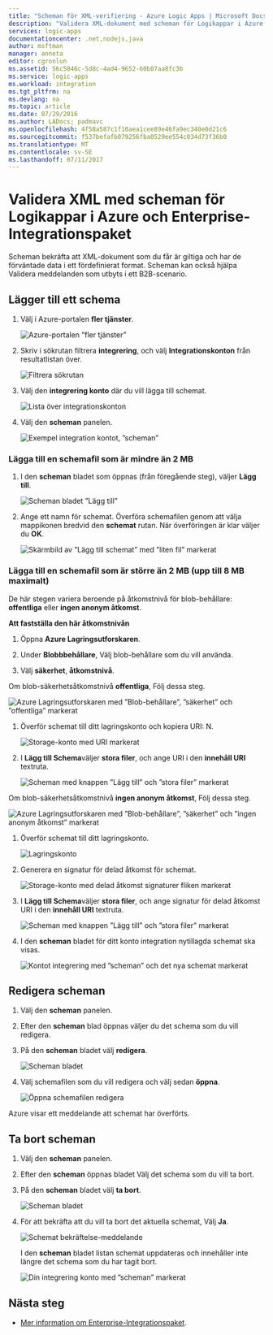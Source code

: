 ```yaml
---
title: "Scheman för XML-verifiering - Azure Logic Apps | Microsoft Docs"
description: "Validera XML-dokument med scheman för Logikappar i Azure och Enterprise-Integrationspaket"
services: logic-apps
documentationcenter: .net,nodejs,java
author: msftman
manager: anneta
editor: cgronlun
ms.assetid: 56c5846c-5d8c-4ad4-9652-60b07aa8fc3b
ms.service: logic-apps
ms.workload: integration
ms.tgt_pltfrm: na
ms.devlang: na
ms.topic: article
ms.date: 07/29/2016
ms.author: LADocs; padmavc
ms.openlocfilehash: 4f58a587c1f10aea1cee89e46fa9ec340e0d21c6
ms.sourcegitcommit: f537befafb079256fba0529ee554c034d73f36b0
ms.translationtype: MT
ms.contentlocale: sv-SE
ms.lasthandoff: 07/11/2017
---
```

# <a name="validate-xml-with-schemas-for-azure-logic-apps-and-the-enterprise-integration-pack"></a>Validera XML med scheman för Logikappar i Azure och Enterprise-Integrationspaket

Scheman bekräfta att XML-dokument som du får är giltiga och har de förväntade data i ett fördefinierat format. Scheman kan också hjälpa Validera meddelanden som utbyts i ett B2B-scenario.

## <a name="add-a-schema"></a>Lägger till ett schema

1. Välj i Azure-portalen **fler tjänster**.

    ![Azure-portalen ”fler tjänster”](media/logic-apps-enterprise-integration-schemas/overview-11.png)

2. Skriv i sökrutan filtrera **integrering**, och välj **Integrationskonton** från resultatlistan över.

    ![Filtrera sökrutan](media/logic-apps-enterprise-integration-schemas/overview-21.png)

3. Välj den **integrering konto** där du vill lägga till schemat.

    ![Lista över integrationskonton](media/logic-apps-enterprise-integration-schemas/overview-31.png)

4. Välj den **scheman** panelen.

    ![Exempel integration kontot, ”scheman”](media/logic-apps-enterprise-integration-schemas/schema-11.png)

### <a name="add-a-schema-file-smaller-than-2-mb"></a>Lägga till en schemafil som är mindre än 2 MB

1. I den **scheman** bladet som öppnas (från föregående steg), väljer **Lägg till**.

    ![Scheman bladet ”Lägg till”](media/logic-apps-enterprise-integration-schemas/schema-21.png)

2. Ange ett namn för schemat. Överföra schemafilen genom att välja mappikonen bredvid den **schemat** rutan. När överföringen är klar väljer du **OK**.

    ![Skärmbild av ”Lägg till schemat” med ”liten fil” markerat](media/logic-apps-enterprise-integration-schemas/schema-31.png)

### <a name="add-a-schema-file-larger-than-2-mb-up-to-8-mb-maximum"></a>Lägga till en schemafil som är större än 2 MB (upp till 8 MB maximalt)

De här stegen variera beroende på åtkomstnivå för blob-behållare: **offentliga** eller **ingen anonym åtkomst**.

**Att fastställa den här åtkomstnivån**

1.  Öppna **Azure Lagringsutforskaren**. 

2.  Under **Blobbbehållare**, Välj blob-behållare som du vill använda. 

3.  Välj **säkerhet**, **åtkomstnivå**.

Om blob-säkerhetsåtkomstnivå **offentliga**, Följ dessa steg.

![Azure Lagringsutforskaren med ”Blob-behållare”, ”säkerhet” och ”offentliga” markerat](media/logic-apps-enterprise-integration-schemas/blob-public.png)

1. Överför schemat till ditt lagringskonto och kopiera URI: N.

    ![Storage-konto med URI markerat](media/logic-apps-enterprise-integration-schemas/schema-blob.png)

2. I **Lägg till Schema**väljer **stora filer**, och ange URI i den **innehåll URI** textruta.

    ![Scheman med knappen ”Lägg till” och ”stora filer” markerat](media/logic-apps-enterprise-integration-schemas/schema-largefile.png)

Om blob-säkerhetsåtkomstnivå **ingen anonym åtkomst**, Följ dessa steg.

![Azure Lagringsutforskaren med ”Blob-behållare”, ”säkerhet” och ”ingen anonym åtkomst” markerat](media/logic-apps-enterprise-integration-schemas/blob-1.png)

1. Överför schemat till ditt lagringskonto.

    ![Lagringskonto](media/logic-apps-enterprise-integration-schemas/blob-3.png)

2. Generera en signatur för delad åtkomst för schemat.

    ![Storage-konto med delad åtkomst signaturer fliken markerat](media/logic-apps-enterprise-integration-schemas/blob-2.png)

3. I **Lägg till Schema**väljer **stora filer**, och ange signatur för delad åtkomst URI i den **innehåll URI** textruta.

    ![Scheman med knappen ”Lägg till” och ”stora filer” markerat](media/logic-apps-enterprise-integration-schemas/schema-largefile.png)

4. I den **scheman** bladet för ditt konto integration nytillagda schemat ska visas.

    ![Kontot integrering med ”scheman” och det nya schemat markerat](media/logic-apps-enterprise-integration-schemas/schema-41.png)

## <a name="edit-schemas"></a>Redigera scheman

1. Välj den **scheman** panelen.

2. Efter den **scheman** blad öppnas väljer du det schema som du vill redigera.

3. På den **scheman** bladet välj **redigera**.

    ![Scheman bladet](media/logic-apps-enterprise-integration-schemas/edit-12.png)

4. Välj schemafilen som du vill redigera och välj sedan **öppna**.

    ![Öppna schemafilen redigera](media/logic-apps-enterprise-integration-schemas/edit-31.png)

Azure visar ett meddelande att schemat har överförts.

## <a name="delete-schemas"></a>Ta bort scheman

1. Välj den **scheman** panelen.

2. Efter den **scheman** öppnas bladet Välj det schema som du vill ta bort.

3. På den **scheman** bladet välj **ta bort**.

    ![Scheman bladet](media/logic-apps-enterprise-integration-schemas/delete-12.png)

4. För att bekräfta att du vill ta bort det aktuella schemat, Välj **Ja**.

    ![Schemat bekräftelse-meddelande](media/logic-apps-enterprise-integration-schemas/delete-21.png)

    I den **scheman** bladet listan schemat uppdateras och innehåller inte längre det schema som du har tagit bort.

    ![Din integrering konto med ”scheman” markerat](media/logic-apps-enterprise-integration-schemas/delete-31.png)

## <a name="next-steps"></a>Nästa steg
* [Mer information om Enterprise-Integrationspaket](logic-apps-enterprise-integration-overview.md "Lär dig mer om enterprise-integrationspaket").  

